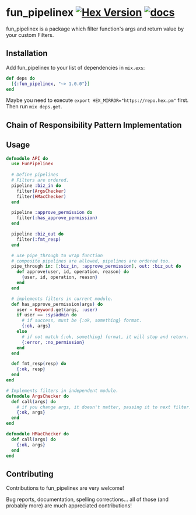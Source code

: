 # fun_pipelinex  [![Hex Version](https://img.shields.io/hexpm/v/fun_pipelinex.svg)](https://hex.pm/packages/fun_pipelinex) [![docs](https://img.shields.io/badge/docs-hexpm-blue.svg)](https://hexdocs.pm/fun_pipelinex/)
fun_pipelinex is a package which filter function's args and return value by your custom Filters.
## Installation
Add fun_pipelinex to your list of dependencies in `mix.exs`:
```elixir
def deps do
  [{:fun_pipelinex, "~> 1.0.0"}]
end
```
Maybe you need to execute `export HEX_MIRROR="https://repo.hex.pm"` first.
Then run `mix deps.get`.
## Chain of Responsibility Pattern Implementation
## Usage
```elixir
defmodule API do
  use FunPipelinex
  
  # Define pipelines
  # Filters are ordered.
  pipeline :biz_in do
    filter(ArgsChecker)
    filter(HMacChecker)
  end

  pipeline :approve_permission do
    filter(:has_approve_permission)
  end

  pipeline :biz_out do
    filter(:fmt_resp)
  end

  # use pipe_through to wrap function
  # composite pipelines are allowed, pipelines are ordered too.
  pipe_through in: [:biz_in, :approve_permission], out: :biz_out do
    def approve(user, id, operation, reason) do
      {user, id, operation, reason}
    end
  end

  # implements filters in current module.
  def has_approve_permission(args) do
    user = Keyword.get(args, :user)
    if user == :sysadmin do
      # if success, must be {:ok, something} format.
      {:ok, args}
    else
      # if not match {:ok, something} format, it will stop and return.
      {:error, :no_permission}
    end
  end

  def fmt_resp(resp) do
    {:ok, resp}
  end
end

# Implements filters in independent module.
defmodule ArgsChecker do
  def call(args) do
    # if you change args, it doesn't matter, passing it to next filter.
    {:ok, args}
  end
end

defmodule HMacChecker do
  def call(args) do
    {:ok, args}
  end
end
```
## Contributing
Contributions to fun_pipelinex are very welcome!

Bug reports, documentation, spelling corrections... all of those (and probably more) are much appreciated contributions!
